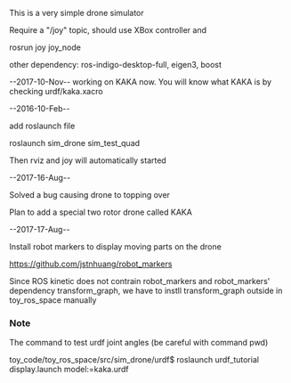 This is a very simple drone simulator

Require a "/joy" topic, should use XBox controller and 

rosrun joy joy\_node

other dependency:
ros-indigo-desktop-full, eigen3, boost

--2017-10-Nov--
working on KAKA now. You will know what KAKA is by checking urdf/kaka.xacro

--2016-10-Feb--

add roslaunch file 

roslaunch sim\_drone sim\_test\_quad 

Then rviz and joy will automatically started

--2017-16-Aug--

Solved a bug causing drone to topping over

Plan to add a special two rotor drone called KAKA

--2017-17-Aug--

Install robot markers to display moving parts on the drone

https://github.com/jstnhuang/robot_markers

Since ROS kinetic does not contrain robot_markers and robot_markers' dependency transform_graph, we have to instll transform_graph outside in toy_ros_space manually


### Note

The command to test urdf joint angles (be careful with command pwd)

toy_code/toy_ros_space/src/sim_drone/urdf$ roslaunch urdf_tutorial display.launch model:=kaka.urdf